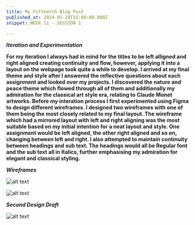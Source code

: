 ```yaml
---
title: My Fifteenth Blog Post
published_at: 2024-05-28T15:00:00.000Z
snippet: WEEK 11 - SESSION 1

---
```


_**Iteration and Experimentation**_

**For my iteration I always had in mind for the titles to be left alligned and right aligned creating continuity and flow, however, applying it into a layout on the webpage took quite a while to develop. I arrived at my final theme and style after I answered the reflective questions about each assignment and looked over my projects. I discovered the nature and peace theme which flowed through all of them and additionally my admiration for the classical art style era, relating to Claude Monet artworks. Before my interation process I first experimented using Figma to design different wireframes. I designed two wireframes with one of them being the most closely related to my final layout. The wireframe which had a mirrored layout with left and right aligning was the most suitable based on my initial intention for a neat layout and style. One assignment would be left aligned, the other right aligned and so on, changing between left and right. I also attempted to maintain continuity between headings and sub text. The headings would all be Regular font and the sub text all in Italics, further emphasising my admiration for elegant and classical styling.**

_**Wireframes**_

![alt text](/images/wireframes12.png)

![alt text](/images/wireframes34.png)

_**Second Design Draft**_

![alt text](/images/secondwebdraft.png)




 <!-- Continue generating wireframes for your planned webpage. You can use a tool such as wireframe.ccLinks to an external site., software like Figma or Illustrator, or you can use pencil/pen and paper. Some additional tips for effective wireframing can be found hereLinks to an external site.. 

2. Post these iterations to your blog, and sort through them to arrive at your final wireframe design.

3. Discuss how you arrived at this decision through iteration and experimentation.  -->


<!-- # This is h1

## This is h2

_underline_

**bold** -->
